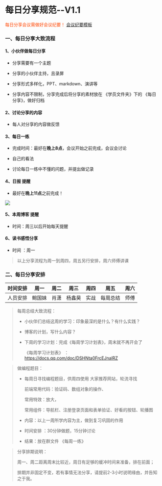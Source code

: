 # 每日分享规范--V1.1

<span style="color: orangered;">每日分享会议需做好会议纪要！</span> [会议纪要模板](https://docs.qq.com/doc/DSGNXUUhZZ21sQmRH)

### 一、每日分享大致流程

#### 1、小伙伴做每日分享

- 分享需要有一个主题

- 分享的小伙伴主持，且录屏
- 分享形式多样化，PPT、markdown、演讲等
- 分享内容不限制，分享完成后将分享的素材放在 《学员文件夹》下的 《每日分享》，做好归档

#### 2、讨论分享的内容

- 每人对分享的内容做反馈


#### 3、每日一练

- 完成时间：最好在**晚上8点**，会议开始之前完成，会议会讨论

- 自己的看法

- 讨论每日一练中不懂的问题，并提出做记录

#### 4、日报 **提醒**

- 最好在**晚上11点**之前完成！

![](http://qn.huat.xyz/content/日报参考模板.png)

#### 5、本周博客 **提醒**  

- 时间：周三以后开始每天提醒

#### 6、读书感悟分享  

- 时间 ：周一



> 以上分享流程为周一到周四，周五另行安排，周六师傅讲课



### 二、每日分享安排

| 时间安排 | 周一   | 周二 | 周三   | 周四 | 周五     | 周六 |
| -------- | ------ | ---- | ------ | ---- | -------- | ---- |
| 人员安排 | 鲍国妹 | 肖潇 | 杨鑫昊 | 实战 | 每周总结 | 师傅 |

>  每周总结大致流程：
>
>  - 小伙伴们总结这周的学习：印象最深的是什么？有什么实践？
>
>  - 博客的计划，写什么内容？
>
>  - 下周的学习计划：完成《每周学习计划表》，周末就不再开会了
>
>
>    《每周学习计划表》 ： https://docs.qq.com/doc/DSHNta0FrcEJnalRZ

> 做编程题目：
>
> - 每周日寻找编程题目，供周四使用  大家推荐网站，轮流寻找
>
>   前端常用代码：验证码、数组对象的操作、
>
>   常用特效：放大，
>
>   常用组件：导航栏、注册登录页面和表单验证、好看的按钮、轮播图
>
> - 内容：以上一周所学内容为主，做到复习巩固的作用
>
> - 时间安排 ：30分钟做题，15分钟讨论
>
> - 结果：放在群文件 《每周一练》



> 分享排期说明：
>
> 周一、周二距离周末比较近，周日有足够的缓冲时间来准备，排在前面；
>
> 排期并非固定不变，若有事情无法分享，请提前2-3小时说明缘由，并告知之于我。





